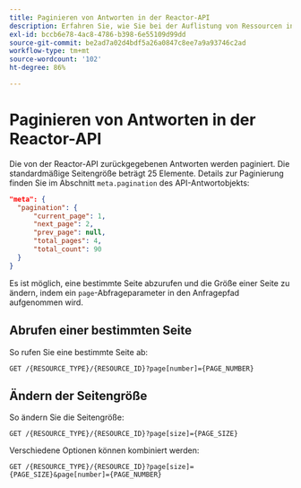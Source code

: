 ```yaml
---
title: Paginieren von Antworten in der Reactor-API
description: Erfahren Sie, wie Sie bei der Auflistung von Ressourcen in der Reactor-API Ergebnisse paginieren.
exl-id: bccb6e78-4ac8-4786-b398-6e55109d99dd
source-git-commit: be2ad7a02d4bdf5a26a0847c8ee7a9a93746c2ad
workflow-type: tm+mt
source-wordcount: '102'
ht-degree: 86%

---
```


# Paginieren von Antworten in der Reactor-API

Die von der Reactor-API zurückgegebenen Antworten werden paginiert. Die standardmäßige Seitengröße beträgt 25 Elemente. Details zur Paginierung finden Sie im Abschnitt `meta.pagination` des API-Antwortobjekts:

```json
"meta": {
  "pagination": {
      "current_page": 1,
      "next_page": 2,
      "prev_page": null,
      "total_pages": 4,
      "total_count": 90
  }
}
```

Es ist möglich, eine bestimmte Seite abzurufen und die Größe einer Seite zu ändern, indem ein `page`-Abfrageparameter in den Anfragepfad aufgenommen wird.

## Abrufen einer bestimmten Seite

So rufen Sie eine bestimmte Seite ab:

```http
GET /{RESOURCE_TYPE}/{RESOURCE_ID}?page[number]={PAGE_NUMBER}
```

## Ändern der Seitengröße

So ändern Sie die Seitengröße:

```http
GET /{RESOURCE_TYPE}/{RESOURCE_ID}?page[size]={PAGE_SIZE}
```

Verschiedene Optionen können kombiniert werden:

```http
GET /{RESOURCE_TYPE}/{RESOURCE_ID}?page[size]={PAGE_SIZE}&page[number]={PAGE_NUMBER}
```
